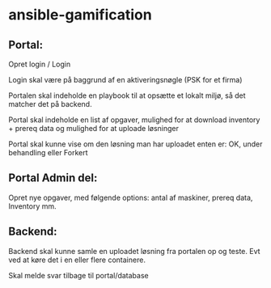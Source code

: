 # ansible-gamification

## Portal:

Opret login / Login

Login skal være på baggrund af en aktiveringsnøgle (PSK for et firma)

Portalen skal indeholde en playbook til at opsætte et lokalt miljø, så det matcher det på backend.

Portal skal indeholde en list af opgaver, mulighed for at download inventory + prereq data og mulighed for at uploade løsninger

Portal skal kunne vise om den løsning man har uploadet enten er: OK, under behandling eller Forkert


## Portal Admin del:

Opret nye opgaver, med følgende options: antal af maskiner, prereq data, Inventory mm.




## Backend:

Backend skal kunne samle en uploadet løsning fra portalen op og teste. Evt ved at køre det i en eller flere containere.

Skal melde svar tilbage til portal/database
